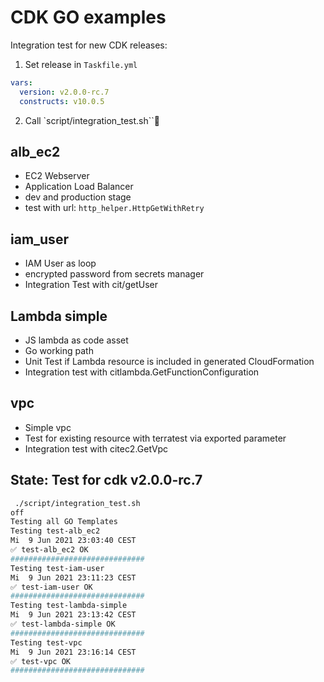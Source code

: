 # CDK GO examples

Integration test for new CDK releases:

1) Set release in `Taskfile.yml`

```yaml
vars:
  version: v2.0.0-rc.7
  constructs: v10.0.5
```

2) Call `script/integration_test.sh``



## alb_ec2

- EC2 Webserver
- Application Load Balancer
- dev and production stage
- test with url: `http_helper.HttpGetWithRetry`

## iam_user

- IAM User as loop
- encrypted password from secrets manager
- Integration Test with cit/getUser

## Lambda simple

- JS lambda as code asset 
- Go working path
- Unit Test if Lambda resource is included in generated CloudFormation
- Integration test with citlambda.GetFunctionConfiguration

## vpc 

- Simple vpc
- Test for existing resource with terratest via exported parameter
- Integration test with citec2.GetVpc


## State: Test for cdk v2.0.0-rc.7


```bash
 ./script/integration_test.sh
off
Testing all GO Templates
Testing test-alb_ec2
Mi  9 Jun 2021 23:03:40 CEST
✅ test-alb_ec2 OK
##############################
Testing test-iam-user
Mi  9 Jun 2021 23:11:23 CEST
✅ test-iam-user OK
##############################
Testing test-lambda-simple
Mi  9 Jun 2021 23:13:42 CEST
✅ test-lambda-simple OK
##############################
Testing test-vpc
Mi  9 Jun 2021 23:16:14 CEST
✅ test-vpc OK
##############################
```
